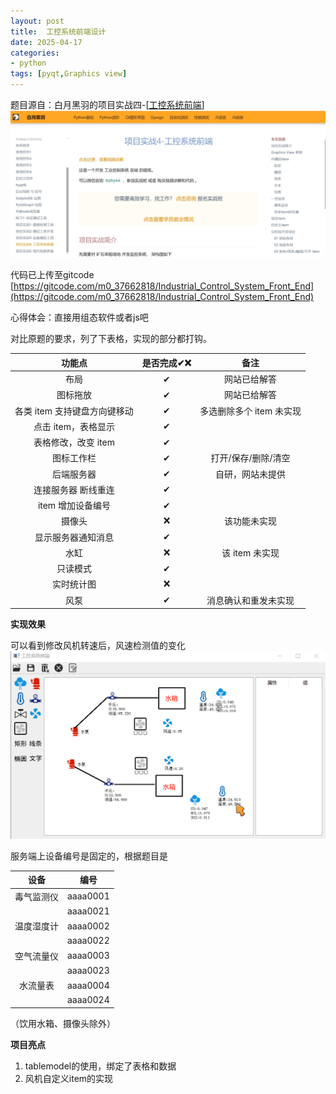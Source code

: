 ```yaml
---
layout: post
title:  工控系统前端设计
date: 2025-04-17
categories:
- python
tags: [pyqt,Graphics view]
---
```

题目源自：白月黑羽的项目实战四-[[工控系统前端](https://www.byhy.net/py/qt/proj-prac4/)]
![](/images//post/industrial-front-end/industrial-front-end-1.png)

代码已上传至gitcode [https://gitcode.com/m0_37662818/Industrial_Control_System_Front_End](https://gitcode.com/m0_37662818/Industrial_Control_System_Front_End)

心得体会：直接用组态软件或者js吧

对比原题的要求，列了下表格，实现的部分都打钩。

| 功能点 |	是否完成✔❌|备注|
| :-----:     |  :---: |  :----: |
| 布局	  |   ✔|	网站已给解答|
| 图标拖放|	✔	|网站已给解答|
| 各类 item 支持键盘方向键移动|	✔	|多选删除多个 item 未实现|
| 点击 item，表格显示|	✔	|
| 表格修改，改变 item	|✔|	
| 图标工作栏	|✔	| 打开/保存/删除/清空
| 后端服务器	|✔|	自研，网站未提供|
| 连接服务器 断线重连|	✔	|
| item 增加设备编号	|✔|	
| 摄像头	|❌|	该功能未实现
| 显示服务器通知消息|	✔|	
| 水缸	|❌|	该 item 未实现|
| 只读模式	|✔|	
| 实时统计图	|❌|	
| 风泵	|✔|	消息确认和重发未实现|

**实现效果**

可以看到修改风机转速后，风速检测值的变化
![](/images/post/industrial-front-end/industrial-front-end-2.gif)

服务端上设备编号是固定的，根据题目是 

|设备|编号|
|:---:|:---:|
|毒气监测仪| aaaa0001|
||aaaa0021|
|温度湿度计|aaaa0002|
||aaaa0022|
|空气流量仪|aaaa0003|
||aaaa0023|
|水流量表|aaaa0004|
||aaaa0024|

（饮用水箱、摄像头除外）

**项目亮点**
1. tablemodel的使用，绑定了表格和数据
2. 风机自定义item的实现
